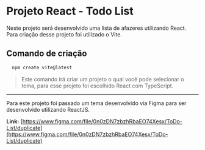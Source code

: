 # Projeto React - Todo List

Neste projeto será desenvolvido uma lista de afazeres utilizando React. Para criação desse projeto foi utilizado o Vite.

## Comando de criação

```powershell
  npm create vite@latest
```

> Este comando irá criar um projeto o qual você pode selecionar o tema, para esse projeto foi escolhido React com TypeScript.

---

Para este projeto foi passado um tema desenvolvido via Figma para ser desenvolvido utilizando ReactJS.

**Link:** [https://www.figma.com/file/0n0zDN7zbzhRbaEO74Xesx/ToDo-List/duplicate](https://www.figma.com/file/0n0zDN7zbzhRbaEO74Xesx/ToDo-List/duplicate)
